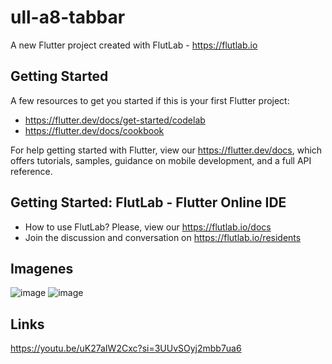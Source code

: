# ull-a8-tabbar

A new Flutter project created with FlutLab - https://flutlab.io

## Getting Started

A few resources to get you started if this is your first Flutter project:

- https://flutter.dev/docs/get-started/codelab
- https://flutter.dev/docs/cookbook

For help getting started with Flutter, view our
https://flutter.dev/docs, which offers tutorials,
samples, guidance on mobile development, and a full API reference.

## Getting Started: FlutLab - Flutter Online IDE

- How to use FlutLab? Please, view our https://flutlab.io/docs
- Join the discussion and conversation on https://flutlab.io/residents
## Imagenes
![image](https://github.com/GuerreroA128/ull-a8-tabbar-Img/assets/143743819/b85ca78a-76a4-4270-9e11-34c907ff4651)
![image](https://github.com/GuerreroA128/ull-a8-tabbar-Img/assets/143743819/7089ae3c-64f7-4bc2-abeb-04260851281a)
## Links
https://youtu.be/uK27aIW2Cxc?si=3UUvSOyj2mbb7ua6


